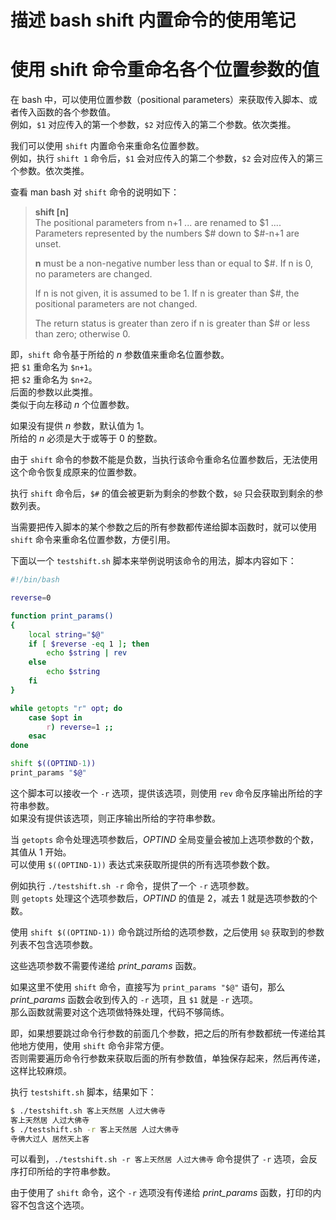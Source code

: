 # 描述 bash shift 内置命令的使用笔记

# 使用 shift 命令重命名各个位置参数的值
在 bash 中，可以使用位置参数（positional parameters）来获取传入脚本、或者传入函数的各个参数值。  
例如，`$1` 对应传入的第一个参数，`$2` 对应传入的第二个参数。依次类推。

我们可以使用 `shift` 内置命令来重命名位置参数。  
例如，执行 `shift 1` 命令后，`$1` 会对应传入的第二个参数，`$2` 会对应传入的第三个参数。依次类推。

查看 man bash 对 `shift` 命令的说明如下：
> **shift [n]**  
> The positional parameters from n+1 ... are renamed to $1 ....  Parameters represented by the numbers $# down to $#-n+1 are unset.
>
> **n** must be a non-negative number less than or equal to $#. If n is 0, no parameters are changed.
>
> If n is not given, it is assumed to be 1. If n is greater than $#, the positional parameters are not changed.
>
> The return status is greater than zero if n is greater than $# or less than zero; otherwise 0.

即，`shift` 命令基于所给的 *n* 参数值来重命名位置参数。  
把 `$1` 重命名为 `$n+1`。  
把 `$2` 重命名为 `$n+2`。  
后面的参数以此类推。  
类似于向左移动 *n* 个位置参数。

如果没有提供 *n* 参数，默认值为 1。  
所给的 *n* 必须是大于或等于 0 的整数。

由于 `shift` 命令的参数不能是负数，当执行该命令重命名位置参数后，无法使用这个命令恢复成原来的位置参数。

执行 `shift` 命令后，`$#` 的值会被更新为剩余的参数个数，`$@` 只会获取到剩余的参数列表。

当需要把传入脚本的某个参数之后的所有参数都传递给脚本函数时，就可以使用 `shift` 命令来重命名位置参数，方便引用。

下面以一个 `testshift.sh` 脚本来举例说明该命令的用法，脚本内容如下：
```bash
#!/bin/bash

reverse=0

function print_params()
{
    local string="$@"
    if [ $reverse -eq 1 ]; then
        echo $string | rev
    else
        echo $string
    fi
}

while getopts "r" opt; do
    case $opt in
        r) reverse=1 ;;
    esac
done

shift $((OPTIND-1))
print_params "$@"
```
这个脚本可以接收一个 `-r` 选项，提供该选项，则使用 `rev` 命令反序输出所给的字符串参数。  
如果没有提供该选项，则正序输出所给的字符串参数。

当 `getopts` 命令处理选项参数后，*OPTIND* 全局变量会被加上选项参数的个数，其值从 1 开始。  
可以使用 `$((OPTIND-1))` 表达式来获取所提供的所有选项参数个数。

例如执行 `./testshift.sh -r` 命令，提供了一个 `-r` 选项参数。  
则 `getopts` 处理这个选项参数后，*OPTIND* 的值是 2，减去 1 就是选项参数的个数。

使用 `shift $((OPTIND-1))` 命令跳过所给的选项参数，之后使用 `$@` 获取到的参数列表不包含选项参数。

这些选项参数不需要传递给 *print_params* 函数。

如果这里不使用 `shift` 命令，直接写为 `print_params "$@"` 语句，那么 *print_params* 函数会收到传入的 `-r` 选项，且 `$1` 就是 `-r` 选项。  
那么函数就需要对这个选项做特殊处理，代码不够简练。

即，如果想要跳过命令行参数的前面几个参数，把之后的所有参数都统一传递给其他地方使用，使用 `shift` 命令非常方便。  
否则需要遍历命令行参数来获取后面的所有参数值，单独保存起来，然后再传递，这样比较麻烦。

执行 `testshift.sh` 脚本，结果如下：
```bash
$ ./testshift.sh 客上天然居 人过大佛寺
客上天然居 人过大佛寺
$ ./testshift.sh -r 客上天然居 人过大佛寺
寺佛大过人 居然天上客
```
可以看到，`./testshift.sh -r 客上天然居 人过大佛寺` 命令提供了 `-r` 选项，会反序打印所给的字符串参数。

由于使用了 `shift` 命令，这个 `-r` 选项没有传递给 *print_params* 函数，打印的内容不包含这个选项。
